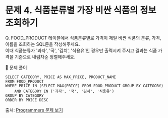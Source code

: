 # 문제 4. 식품분류별 가장 비싼 식품의 정보 조회하기

Q. FOOD_PRODUCT 테이블에서 식품분류별로 가격이 제일 비싼 식품의 분류, 가격, 이름을 조회하는 SQL문을 작성해주세요. <br>
이때 식품분류가 '과자', '국', '김치', '식용유'인 경우만 출력시켜 주시고 결과는 식품 가격을 기준으로 내림차순 정렬해주세요.

🔑 문제 풀이
```mysql
SELECT CATEGORY, PRICE AS MAX_PRICE, PRODUCT_NAME
FROM FOOD_PRODUCT
WHERE PRICE IN (SELECT MAX(PRICE) FROM FOOD_PRODUCT GROUP BY CATEGORY)
    AND CATEGORY IN ('과자', '국', '김치', '식용유')
GROUP BY CATEGORY
ORDER BY PRICE DESC
```

출처: [Programmers 문제 보기](https://school.programmers.co.kr/learn/courses/30/lessons/131116)
